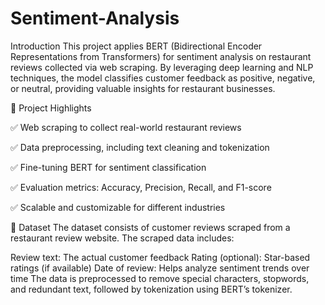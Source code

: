 # Sentiment-Analysis
Introduction
This project applies BERT (Bidirectional Encoder Representations from Transformers) for sentiment analysis on restaurant reviews collected via web scraping. By leveraging deep learning and NLP techniques, the model classifies customer feedback as positive, negative, or neutral, providing valuable insights for restaurant businesses.

🔹 Project Highlights

✅ Web scraping to collect real-world restaurant reviews

✅ Data preprocessing, including text cleaning and tokenization

✅ Fine-tuning BERT for sentiment classification

✅ Evaluation metrics: Accuracy, Precision, Recall, and F1-score

✅ Scalable and customizable for different industries


📌 Dataset
The dataset consists of customer reviews scraped from a restaurant review website. The scraped data includes:

Review text: The actual customer feedback
Rating (optional): Star-based ratings (if available)
Date of review: Helps analyze sentiment trends over time
The data is preprocessed to remove special characters, stopwords, and redundant text, followed by tokenization using BERT’s tokenizer.
